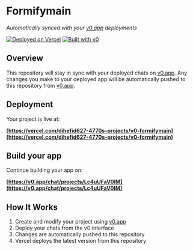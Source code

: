 # Formifymain

*Automatically synced with your [v0.app](https://v0.app) deployments*

[![Deployed on Vercel](https://img.shields.io/badge/Deployed%20on-Vercel-black?style=for-the-badge&logo=vercel)](https://vercel.com/dihefid627-4770s-projects/v0-formifymain)
[![Built with v0](https://img.shields.io/badge/Built%20with-v0.app-black?style=for-the-badge)](https://v0.app/chat/projects/Lc4uUFaV0IM)

## Overview

This repository will stay in sync with your deployed chats on [v0.app](https://v0.app).
Any changes you make to your deployed app will be automatically pushed to this repository from [v0.app](https://v0.app).

## Deployment

Your project is live at:

**[https://vercel.com/dihefid627-4770s-projects/v0-formifymain](https://vercel.com/dihefid627-4770s-projects/v0-formifymain)**

## Build your app

Continue building your app on:

**[https://v0.app/chat/projects/Lc4uUFaV0IM](https://v0.app/chat/projects/Lc4uUFaV0IM)**

## How It Works

1. Create and modify your project using [v0.app](https://v0.app)
2. Deploy your chats from the v0 interface
3. Changes are automatically pushed to this repository
4. Vercel deploys the latest version from this repository
